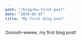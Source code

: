 ```yaml
---
path: "/blog/my-first-post"
date: "2019-05-07"
title: "My first blog post"
---
```


Oooooh-weeee, my first blog post!